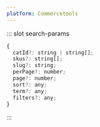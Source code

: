 ```yaml
---
platform: Commercetools
---
```



<IncludeContent content-key="use-product" />

::: slot search-params
```js
{
  catId?: string | string[];
  skus?: string[];
  slug?: string;
  perPage?: number;
  page?: number;
  sort?: any;
  term?: any;
  filters?: any;
}
```
:::
